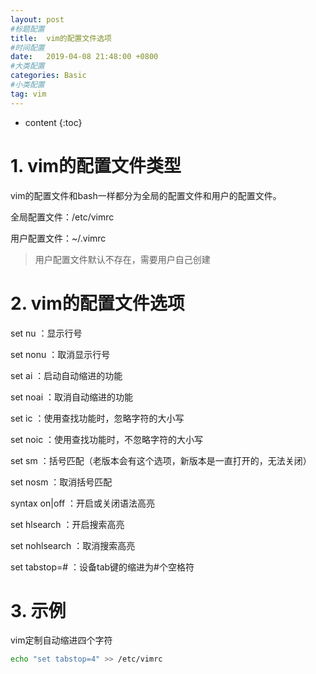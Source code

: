 ```yaml
---
layout: post
#标题配置
title:  vim的配置文件选项
#时间配置
date:   2019-04-08 21:48:00 +0800
#大类配置
categories: Basic
#小类配置
tag: vim
---
```


* content
{:toc}



# 1.  vim的配置文件类型

vim的配置文件和bash一样都分为全局的配置文件和用户的配置文件。

全局配置文件：/etc/vimrc

用户配置文件：~/.vimrc

> 用户配置文件默认不存在，需要用户自己创建



# 2.  vim的配置文件选项

set nu ：显示行号

set nonu ：取消显示行号

set ai ：启动自动缩进的功能

set noai ：取消自动缩进的功能

set ic ：使用查找功能时，忽略字符的大小写

set noic ：使用查找功能时，不忽略字符的大小写

set sm ：括号匹配（老版本会有这个选项，新版本是一直打开的，无法关闭）

set nosm ：取消括号匹配

syntax on|off ：开启或关闭语法高亮

set hlsearch ：开启搜索高亮

set nohlsearch ：取消搜索高亮

set tabstop=# ：设备tab键的缩进为#个空格符



# 3.  示例

vim定制自动缩进四个字符

```bash
echo "set tabstop=4" >> /etc/vimrc
```

